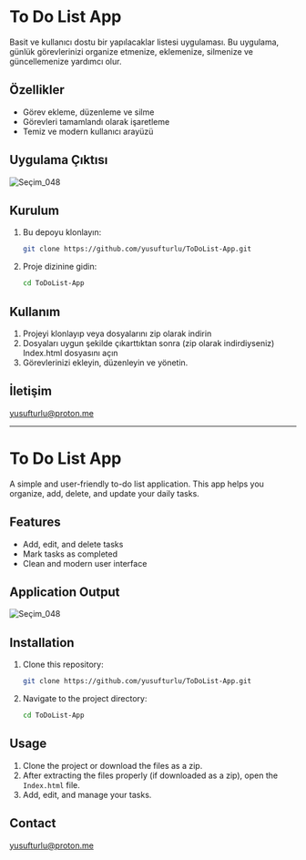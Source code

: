 # To Do List App

Basit ve kullanıcı dostu bir yapılacaklar listesi uygulaması. Bu uygulama, günlük görevlerinizi organize etmenize, eklemenize, silmenize ve güncellemenize yardımcı olur.

## Özellikler

- Görev ekleme, düzenleme ve silme
- Görevleri tamamlandı olarak işaretleme
- Temiz ve modern kullanıcı arayüzü


## Uygulama Çıktısı

![Seçim_048](https://github.com/user-attachments/assets/2506aabe-ba3f-4cd4-a2d6-3c50f20880bf)


## Kurulum

1. Bu depoyu klonlayın:

   ```bash
   git clone https://github.com/yusufturlu/ToDoList-App.git
   ```

2. Proje dizinine gidin:

   ```bash
   cd ToDoList-App
   ```


## Kullanım
1. Projeyi klonlayıp veya dosyalarını zip olarak indirin
2. Dosyaları uygun şekilde çıkarttıktan sonra (zip olarak indirdiyseniz) Index.html dosyasını açın
3. Görevlerinizi ekleyin, düzenleyin ve yönetin.


## İletişim

yusufturlu@proton.me

---

# To Do List App

A simple and user-friendly to-do list application. This app helps you organize, add, delete, and update your daily tasks.

## Features

- Add, edit, and delete tasks
- Mark tasks as completed
- Clean and modern user interface


## Application Output

![Seçim_048](https://github.com/user-attachments/assets/3620457d-4de1-4ccc-a91b-8ed1e0ced2dd)



## Installation

1. Clone this repository:

   ```bash
   git clone https://github.com/yusufturlu/ToDoList-App.git
   ```

2. Navigate to the project directory:

   ```bash
   cd ToDoList-App
   ```

## Usage

1. Clone the project or download the files as a zip.
2. After extracting the files properly (if downloaded as a zip), open the `Index.html` file.
3. Add, edit, and manage your tasks.

## Contact

yusufturlu@proton.me
